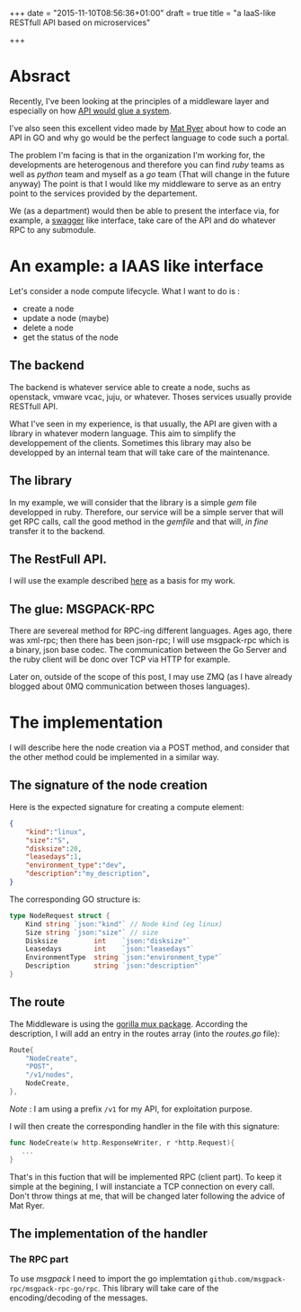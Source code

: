 +++
date = "2015-11-10T08:56:36+01:00"
draft = true
title = "a IaaS-like RESTfull API based on microservices"

+++

# Absract

Recently, I've been looking at the principles of a middleware layer and especially on how [API would glue a system](http://insertpulereference).

I've also seen this excellent video made by [Mat Ryer](http://reference) about how to code an API in GO and why go would be the perfect language to code such a portal.

The problem I'm facing is that in the organization I'm working for, the developments are heterogenous and therefore you can find *ruby* teams as well as *python* team and myself as a *go* team (That will change in the future anyway)
The point is that I would like my middleware to serve as an entry point to the services provided by the departement.

We (as a department) would then be able to present the interface via, for example, a [swagger](http://swagger.io) like interface, take care of the API and do whatever RPC to any submodule.

# An example: a IAAS like interface

Let's consider a node compute lifecycle.
What I want to do is :

* create a node
* update a node (maybe)
* delete a node
* get the status of the node

## The backend

The backend is whatever service able to create a node, suchs as openstack, vmware vcac, juju, or whatever. 
Thoses services usually provide RESTfull API.

What I've seen in my experience, is that usually, the API are given with a library in whatever modern language. 
This aim to simplify the developpement of the clients.
Sometimes this library may also be developped by an internal team that will take care of the maintenance.

## The library

In my example, we will consider that the library is a simple _gem_ file developped in ruby. 
Therefore, our service will be a simple server that will get RPC calls, call the good method in the _gemfile_ 
and that will, _in fine_ transfer it to the backend.

## The RestFull API.

I will use the example described [here](http://blogpost) as a basis for my work.

## The glue: MSGPACK-RPC

There are severeal method for RPC-ing different languages. Ages ago, there was xml-rpc; then there has been json-rpc; 
I will use msgpack-rpc which is a binary, json base codec.
The communication between the Go Server and the ruby client will be donc over TCP via HTTP for example.

Later on, outside of the scope of this post, I may use ZMQ (as I have already blogged about 0MQ communication between thoses languages).

# The implementation

I will describe here the node creation via a POST method, and consider that the other method could be implemented in a similar way.

## The signature of the node creation

Here is the expected signature for creating a compute element:

```json
{
    "kind":"linux",
    "size":"S",
    "disksize":20,
    "leasedays":1,
    "environment_type":"dev",
    "description":"my_description",
}
```

The corresponding GO structure is:

```go
type NodeRequest struct {
    Kind string `json:"kind"` // Node kind (eg linux)
    Size string `json:"size"` // size
    Disksize         int    `json:"disksize"`
    Leasedays        int    `json:"leasedays"`
    EnvironmentType  string `json:"environment_type"`
    Description      string `json:"description"`
}
```

## The route

The Middleware is using the [gorilla mux package](http://gorilla.mux.io). 
According the description, I will add an entry in the routes array (into the _routes.go_ file):

```go
Route{
    "NodeCreate",
    "POST",
    "/v1/nodes",
    NodeCreate,
},
```

*Note* : I am using a prefix `/v1` for my API, for exploitation purpose.

I will then create the corresponding handler in the file with this signature:

```go
func NodeCreate(w http.ResponseWriter, r *http.Request){
   ...    
}
```

That's in this fuction that will be implemented RPC (client part). To keep it simple at the begining, 
I will instanciate a TCP connection on every call.
Don't throw things at me, that will be changed later following the advice of Mat Ryer.

## The implementation of the handler

### The RPC part

To use _msgpack_ I need to import the go implemtation `github.com/msgpack-rpc/msgpack-rpc-go/rpc`.
This library will take care of the encoding/decoding of the messages.

